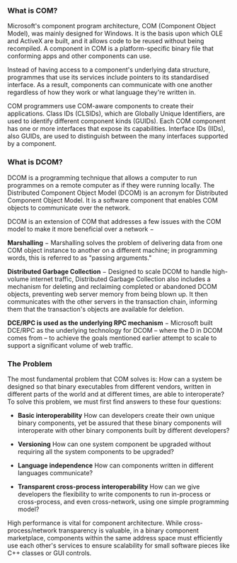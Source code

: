 ### What is COM?
Microsoft's component program architecture, COM (Component Object Model), was mainly designed for Windows. It is the basis upon which OLE and ActiveX are built, and it allows code to be reused without being recompiled. A component in COM is a platform-specific binary file that conforming apps and other components can use.

Instead of having access to a component's underlying data structure, programmes that use its services include pointers to its standardised interface. As a result, components can communicate with one another regardless of how they work or what language they're written in.

COM programmers use COM-aware components to create their applications. Class IDs (CLSIDs), which are Globally Unique Identifiers, are used to identify different component kinds (GUIDs). Each COM component has one or more interfaces that expose its capabilities. Interface IDs (IIDs), also GUIDs, are used to distinguish between the many interfaces supported by a component.

### What is DCOM?
DCOM is a programming technique that allows a computer to run programmes on a remote computer as if they were running locally. The Distributed Component Object Model (DCOM) is an acronym for Distributed Component Object Model. It is a software component that enables COM objects to communicate over the network.

DCOM is an extension of COM that addresses a few issues with the COM model to make it more beneficial over a network −

**Marshalling** − Marshalling solves the problem of delivering data from one COM object instance to another on a different machine; in programming words, this is referred to as "passing arguments."

**Distributed Garbage Collection** − Designed to scale DCOM to handle high-volume internet traffic, Distributed Garbage Collection also includes a mechanism for deleting and reclaiming completed or abandoned DCOM objects, preventing web server memory from being blown up. It then communicates with the other servers in the transaction chain, informing them that the transaction's objects are available for deletion.

**DCE/RPC is used as the underlying RPC mechanism** − Microsoft built DCE/RPC as the underlying technology for DCOM – where the D in DCOM comes from – to achieve the goals mentioned earlier attempt to scale to support a significant volume of web traffic.

### The Problem
The most fundamental problem that COM solves is: How can a system be designed so that binary executables from different vendors, written in different parts of the world and at different times, are able to interoperate? To solve this problem, we must first find answers to these four questions:

- **Basic interoperability** How can developers create their own unique binary components, yet be assured that these binary components will interoperate with other binary components built by different developers?

- **Versioning** How can one system component be upgraded without requiring all the system components to be upgraded?

- **Language independence** How can components written in different languages communicate?

- **Transparent cross-process interoperability** How can we give developers the flexibility to write components to run in-process or cross-process, and even cross-network, using one simple programming model?

High performance is vital for component architecture. While cross-process/network transparency is valuable, in a binary component marketplace, components within the same address space must efficiently use each other's services to ensure scalability for small software pieces like C++ classes or GUI controls.

